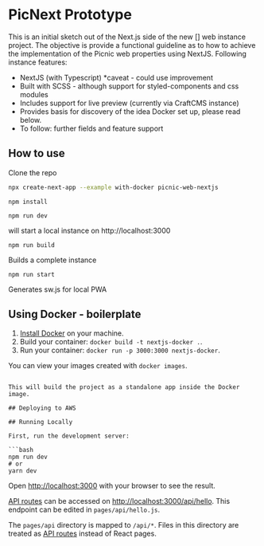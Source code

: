 # PicNext Prototype

This is an initial sketch out of the Next.js side of the new [] web instance project. The objective is provide a functional guideline as to how to achieve the implementation of the Picnic web properties using NextJS. Following instance features: 

- NextJS (with Typescript) *caveat - could use improvement
- Built with SCSS - although support for styled-components and css modules
- Includes support for live preview (currently via CraftCMS instance)
- Provides basis for discovery of the idea Docker set up, please read below.
- To follow: further fields and feature support

## How to use

Clone the repo

```bash
npx create-next-app --example with-docker picnic-web-nextjs

```

```
npm install
```

```
npm run dev 
```
will start a local instance on http://localhost:3000

```
npm run build
```
Builds a complete instance

```
npm run start
```
Generates sw.js for local PWA


## Using Docker - boilerplate

1. [Install Docker](https://docs.docker.com/get-docker/) on your machine.
1. Build your container: `docker build -t nextjs-docker .`.
1. Run your container: `docker run -p 3000:3000 nextjs-docker`.

You can view your images created with `docker images`.

```

This will build the project as a standalone app inside the Docker image.

## Deploying to AWS

## Running Locally

First, run the development server:

```bash
npm run dev
# or
yarn dev
```

Open [http://localhost:3000](http://localhost:3000) with your browser to see the result.

[API routes](https://nextjs.org/docs/api-routes/introduction) can be accessed on [http://localhost:3000/api/hello](http://localhost:3000/api/hello). This endpoint can be edited in `pages/api/hello.js`.

The `pages/api` directory is mapped to `/api/*`. Files in this directory are treated as [API routes](https://nextjs.org/docs/api-routes/introduction) instead of React pages.

